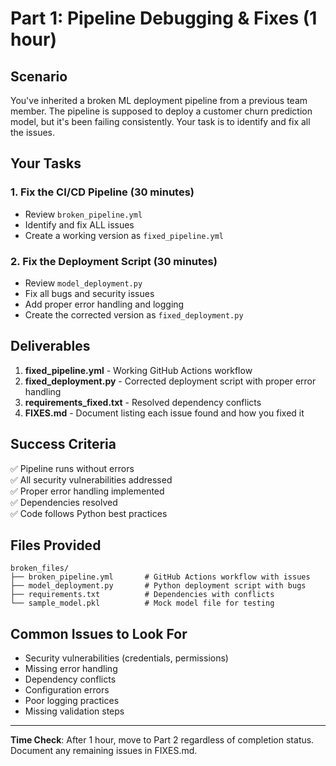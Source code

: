 # Part 1: Pipeline Debugging & Fixes (1 hour)

## Scenario
You've inherited a broken ML deployment pipeline from a previous team member. The pipeline is supposed to deploy a customer churn prediction model, but it's been failing consistently. Your task is to identify and fix all the issues.

## Your Tasks

### 1. Fix the CI/CD Pipeline (30 minutes)
- Review `broken_pipeline.yml` 
- Identify and fix ALL issues
- Create a working version as `fixed_pipeline.yml`

### 2. Fix the Deployment Script (30 minutes)
- Review `model_deployment.py`
- Fix all bugs and security issues
- Add proper error handling and logging
- Create the corrected version as `fixed_deployment.py`

## Deliverables

1. **fixed_pipeline.yml** - Working GitHub Actions workflow
2. **fixed_deployment.py** - Corrected deployment script with proper error handling
3. **requirements_fixed.txt** - Resolved dependency conflicts
4. **FIXES.md** - Document listing each issue found and how you fixed it

## Success Criteria

✅ Pipeline runs without errors  
✅ All security vulnerabilities addressed  
✅ Proper error handling implemented  
✅ Dependencies resolved  
✅ Code follows Python best practices  

## Files Provided

```
broken_files/
├── broken_pipeline.yml       # GitHub Actions workflow with issues
├── model_deployment.py       # Python deployment script with bugs
├── requirements.txt          # Dependencies with conflicts
└── sample_model.pkl          # Mock model file for testing
```

## Common Issues to Look For

- Security vulnerabilities (credentials, permissions)
- Missing error handling
- Dependency conflicts
- Configuration errors
- Poor logging practices
- Missing validation steps

---

**Time Check**: After 1 hour, move to Part 2 regardless of completion status. Document any remaining issues in FIXES.md.
